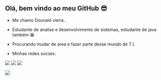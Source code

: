 ## Olá, bem vindo ao meu GitHub 😎

- Me chamo Dounald vieira..
- Estudante de analise e desenvolvimento de sistemas, estudante de java também 😁
- Procurando mudar de area e fazer parte desse mundo de T.I.

- Minhas redes sociais:


 <div> 
  
  <a href="https://www.instagram.com/vieiradounald/" target="_blank"><img src="https://img.shields.io/badge/-Instagram-%23E4405F?style=for-the-badge&logo=instagram&logoColor=white" target="_blank"></a>
  <a href = "https://api.whatsapp.com/send?phone=5582982033998"><img src="https://img.shields.io/badge/WhatsApp-25D366?style=for-the-badge&logo=whatsapp&logoColor=white" target="_blank"></a>
  <a href="https://www.linkedin.com/in/dounald-vieira-43447920b/" target="_blank"><img src="https://img.shields.io/badge/-LinkedIn-%230077B5?style=for-the-badge&logo=linkedin&logoColor=white" target="_blank"></a> 
</div>

<div>
 <img src="https://cdn.jsdelivr.net/gh/devicons/devicon/icons/java/java-original-wordmark.svg" />
</div>



<!---
VieiraDounald/VieiraDounald is a ✨ special ✨ repository because its `README.md` (this file) appears on your GitHub profile.
You can click the Preview link to take a look at your changes.
--->
